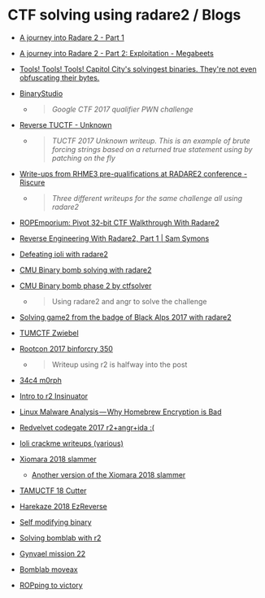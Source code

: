 <!-- TITLE: CTF solving using radare2 / blogs -->
# CTF solving using radare2 / Blogs

- [A journey into Radare 2 - Part 1](https://www.megabeets.net/a-journey-into-radare-2-part-1/)

- [A journey into Radare 2 - Part 2: Exploitation - Megabeets](https://www.megabeets.net/a-journey-into-radare-2-part-2/)

- [Tools! Tools! Tools! Capitol City's solvingest binaries. They're not even obfuscating their bytes.](https://fevral.github.io/2017/08/13/flareon2015-2.html)

- [BinaryStudio](https://binarystud.io/googlectf-2017-inst-prof-152-final-value.html)

	- > *Google CTF 2017 qualifier PWN challenge* 
	

- [Reverse TUCTF - Unknown](https://teamrocketist.github.io/2017/11/27/Reverse-TUCTF-Unknown/)

	- > *TUCTF 2017 Unknown writeup. This is an example of brute forcing strings based on a returned true statement using by patching on the fly*

- [Write-ups from RHME3 pre-qualifications at RADARE2 conference - Riscure](https://www.riscure.com/blog/write-ups-rhme3-pre-qualifications-radare2-conference/)
	- > _Three different writeups for the same challenge all using radare2_

- [ROPEmporium: Pivot 32-bit CTF Walkthrough With Radare2](http://radiofreerobotron.net/blog/2017/11/23/ropemporium-pivot-ctf-walkthrough/)

- [Reverse Engineering With Radare2, Part 1 | Sam Symons](https://samsymons.com/blog/reverse-engineering-with-radare2-part-1/)

- [Defeating ioli with radare2](https://dustri.org/b/defeating-ioli-with-radare2.html)

- [CMU Binary bomb solving with radare2](https://unlogic.co.uk/2016/04/14/Binary%20Bomb%20with%20Radare2%20-%20Phase%201/index.html)
- [CMU Binary bomb phase 2 by ctfsolver](http://ctfhacker.com/ctf/python/symbolic/execution/reverse/radare/2015/11/28/cmu-binary-bomb-flag2.html)
	- > Using radare2 and angr to solve the challenge
- [Solving game2 from the badge of Black Alps 2017 with radare2](https://dustri.org/b/solving-game2-from-the-badge-of-black-alps-2017-with-radare2.html)
- [TUMCTF Zwiebel](https://losfuzzys.github.io/writeup/2016/10/03/tumctf-zwiebel50/)
- [Rootcon 2017 binforcry 350](https://medium.com/@monliclican/rootcon-2017-ctf-binforcry-350-write-up-walkthrough-part-2-of-x-5731c91c2266)
	- > Writeup using r2 is halfway into the post

- [34c4 m0rph](https://www.sigflag.at/blog/2017/writeup-34c3ctf-m0rph/)
- [Intro to r2 Insinuator](https://insinuator.net/2016/08/reverse-engineering-with-radare2-intro/)
- [Linux Malware Analysis — Why Homebrew Encryption is Bad](https://goggleheadedhacker.com/blog/post/4)
- [Redvelvet codegate 2017 r2+angr+ida :(](https://github.com/Brandon-Everhart/CTF-Writeups/tree/master/2018/Codegate/Reversing/RedVelvet)
- [Ioli crackme writeups (various)](https://moveax.me/crackme0x06/)
- [Xiomara 2018 slammer](https://jbzteam.github.io/xiomaractf2018/Slammer)
	- [Another version of the Xiomara 2018 slammer](http://www.aperikube.fr/docs/xiomara_re4/)
- [TAMUCTF 18 Cutter](https://adminadminctf.github.io/ctf/TAMUctf18-hashbrowns)
- [Harekaze 2018 EzReverse](https://github.com/RedEcho/CTF_Challenges/blob/master/EasyCTF_IV/5365_EzReverse/WriteUp/Writeup.md)
- [Self modifying binary](https://www.megabeets.net/reversing-a-self-modifying-binary-with-radare2/)
- [Solving bomblab with r2](https://moveax.me/bomblab/)
- [Gynvael mission 22](https://ctfs.ghost.io/gynvael-mission-22-solution/amp/?__twitter_impression=true)
- [Bomblab moveax](https://moveax.me/bomblab/)
- [ROPping to victory](https://jmpesp.me/rop-emporium-ret2win-with-radare-and-pwntools/)
